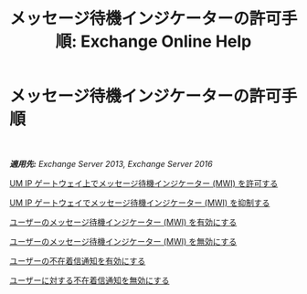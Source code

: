 ﻿---
title: 'メッセージ待機インジケーターの許可手順: Exchange Online Help'
TOCTitle: メッセージ待機インジケーターの許可手順
ms:assetid: 608082bc-015e-45ef-8ebc-f77465080381
ms:mtpsurl: https://technet.microsoft.com/ja-jp/library/Dn135233(v=EXCHG.150)
ms:contentKeyID: 54652969
ms.date: 05/22/2018
mtps_version: v=EXCHG.150
ms.translationtype: HT
---

# メッセージ待機インジケーターの許可手順

 

_**適用先:** Exchange Server 2013, Exchange Server 2016_

[UM IP ゲートウェイ上でメッセージ待機インジケーター (MWI) を許可する](https://docs.microsoft.com/ja-jp/exchange/voice-mail-unified-messaging/set-up-client-voice-mail-features/allow-mwi-on-um-ip-gateway)

[UM IP ゲートウェイでメッセージ待機インジケーター (MWI) を抑制する](https://docs.microsoft.com/ja-jp/exchange/voice-mail-unified-messaging/set-up-client-voice-mail-features/prevent-mwi-on-um-ip-gateway)

[ユーザーのメッセージ待機インジケーター (MWI) を有効にする](https://docs.microsoft.com/ja-jp/exchange/voice-mail-unified-messaging/set-up-client-voice-mail-features/enable-mwi-for-users)

[ユーザーのメッセージ待機インジケーター (MWI) を無効にする](disable-message-waiting-indicator-mwi-for-users-exchange-2013-help.md)

[ユーザーの不在着信通知を有効にする](https://docs.microsoft.com/ja-jp/exchange/voice-mail-unified-messaging/set-up-client-voice-mail-features/enable-missed-call-notifications)

[ユーザーに対する不在着信通知を無効にする](https://docs.microsoft.com/ja-jp/exchange/voice-mail-unified-messaging/set-up-client-voice-mail-features/disable-missed-call-notifications)

